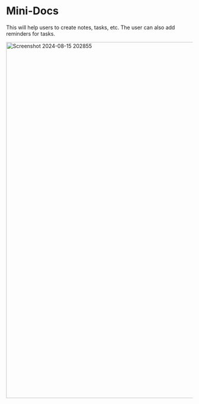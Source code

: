 # Mini-Docs

<p>This will help users to create notes, tasks, etc. The user can also add reminders for tasks.</p>


<img width="959" alt="Screenshot 2024-08-15 202855" src="https://github.com/user-attachments/assets/244f4930-0c08-42b8-9c0d-a5270507b534">

